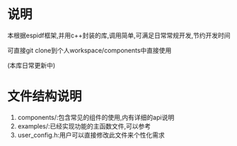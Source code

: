 # 说明

本根据espidf框架,并用c++封装的库,调用简单,可满足日常常规开发,节约开发时间

可直接git clone到个人workspace/components中直接使用

(本库日常更新中)

# 文件结构说明

1. components/:包含常见的组件的使用,内有详细的api说明
2. examples/:已经实现功能的主函数文件,可以参考
3. user_config.h:用户可以直接修改此文件来个性化需求